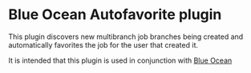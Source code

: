 # Blue Ocean Autofavorite plugin

This plugin discovers new multibranch job branches being created 
and automatically favorites the job for the user that created it.

It is intended that this plugin is used in conjunction with [Blue Ocean](https://jenkins.io/projects/blueocean/)
